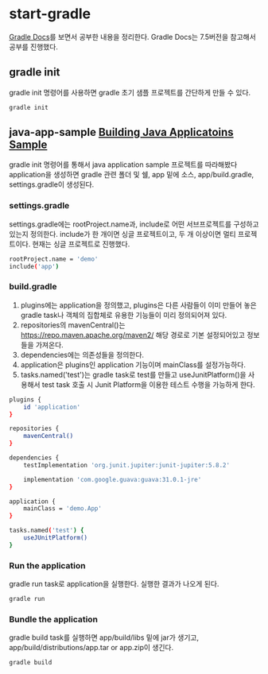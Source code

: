# start-gradle
[Gradle Docs](https://docs.gradle.org/7.5/userguide/userguide.html)를 보면서 공부한 내용을 정리한다.
Gradle Docs는 7.5버전을 참고해서 공부를 진행했다.

## gradle init
gradle init 명령어를 사용하면 gradle 초기 샘플 프로젝트를 간단하게 만들 수 있다.

```bash
gradle init
```

## java-app-sample [Building Java Applicatoins Sample](https://docs.gradle.org/7.5/samples/sample_building_java_applications.html)
gradle init 명령어를 통해서 java application sample 프로젝트를 따라해봤다
application을 생성하면 gradle 관련 폴더 및 쉘, app 밑에 소스, app/build.gradle, settings.gradle이 생성된다.

### settings.gradle

settings.gradle에는 rootProject.name과, include로 어떤 서브프로젝트를 구성하고 있는지 정의한다.
include가 한 개이면 싱글 프로젝트이고, 두 개 이상이면 멀티 프로젝트이다.
현재는 싱글 프로젝트로 진행했다.

```bash
rootProject.name = 'demo'
include('app')
```

### build.gradle
1. plugins에는 application을 정의했고, plugins은 다른 사람들이 이미 만들어 놓은 gradle task나 객체의 집합체로 유용한 기능들이 미리 정의되어져 있다.
2. repositories의 mavenCentral()는 https://repo.maven.apache.org/maven2/ 해당 경로로 기본 설정되어있고 정보들을 가져온다.
3. dependencies에는 의존성들을 정의한다.
4. application은 plugins인 application 기능이며 mainClass를 설정가능하다.
5. tasks.named('test')는 gradle task로 test를 만들고 useJunitPlatform()을 사용해서 test task 호출 시 Junit Platform을 이용한 테스트 수행을 가능하게 한다.

```bash
plugins {
    id 'application' 
}

repositories {
    mavenCentral() 
}

dependencies {
    testImplementation 'org.junit.jupiter:junit-jupiter:5.8.2' 

    implementation 'com.google.guava:guava:31.0.1-jre' 
}

application {
    mainClass = 'demo.App' 
}

tasks.named('test') {
    useJUnitPlatform() 
}
```

### Run the application
gradle run task로 application을 실행한다.
실행한 결과가 나오게 된다.

```bash
gradle run
```

### Bundle the application
gradle build task를 실행하면 app/build/libs 밑에 jar가 생기고, app/build/distributions/app.tar or app.zip이 생긴다.

```bash
gradle build
```



